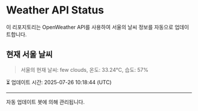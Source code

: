 
# Weather API Status

이 리포지토리는 OpenWeather API를 사용하여 서울의 날씨 정보를 자동으로 업데이트합니다.

## 현재 서울 날씨
> 서울의 현재 날씨: few clouds, 온도: 33.24°C, 습도: 57%

⏳ 업데이트 시간: 2025-07-26 10:18:44 (UTC)

---
자동 업데이트 봇에 의해 관리됩니다.
